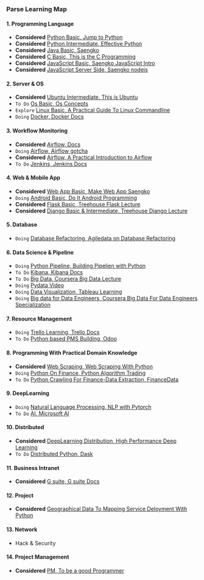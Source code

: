 ### Parse Learning Map

#### 1. Programming Language
  - **Considered** [Python Basic, Jump to Python](https://wikidocs.net/book/1)
  - **Considered** [Python Intermediate, Effective Python](https://legacy.gitbook.com/book/hacktec/effective-python/details)
  - **Considered** [Java Basic, Saengko](https://www.youtube.com/watch?v=qR90tdW0Hbo&list=PLuHgQVnccGMCeAy-2-llhw3nWoQKUvQck)
  - **Considered** [C Basic, This is the C Programming](https://www.youtube.com/watch?v=wWJ3koUPPG4&list=PLVsNizTWUw7EYNg_fyTEFYgd84p2uK-aS)
  - **Considered** [JavaScript Basic, Saengko JavaScript Intro](https://www.youtube.com/watch?v=PZIPsKgWJiw&list=PLuHgQVnccGMA4uSig3hCjl7wTDeyIeZVU)
  - **Considered**  [JavaScript Server Side, Saengko nodejs](https://www.youtube.com/watch?v=AkMjAlHwCy0&list=PLuHgQVnccGMBnrdKRODJmbH7UZ2A48LBK)
  
#### 2. Server & OS
  - **Considered** [Ubuntu Intermediate, This is Ubuntu](https://www.youtube.com/watch?v=GXfrReZ7_Og)
  - `To Do` [Os Basic, Os Concepts](https://medium.com/the-aspiring-programmer-journal/the-10-operating-system-concepts-software-developers-need-to-remember-480d0734d710)
  - `Explore` [Linux Basic, A Practical Guide To Linux Commandline](http://www.asfa.k12.al.us/ourpages/auto/2016/8/10/55689107/A-Practical-Guide-to-Linux-Commands-Editors-and-Shell-Programming-2nd-Edition.pdf)
  - `Doing` [Docker, Docker Docs](https://docs.docker.com/get-started/#docker-concepts)
  
#### 3. Workflow Monitoring
  - **Considered** [Airflow, Docs](https://airflow.apache.org/)
  - `Doing` [Airflow, Airflow gotcha](https://gtoonstra.github.io/etl-with-airflow/gotchas.html)
  - **Considered** [Airflow, A Practical Introduction to Airflow](https://www.youtube.com/watch?v=cHATHSB_450)
  - `To Do` [Jenkins, Jenkins Docs](https://jenkins.io/doc/)
  
#### 4. Web & Mobile App
  - **Considered** [Web App Basic, Make Web App Saengko](https://opentutorials.org/course/1688)
  - `Doing` [Android Basic, Do It Android Programming](https://www.youtube.com/watch?v=9J5Z_pyqP_s&list=PLG7te9eYUi7sj1mAKtunTzO7s_jPxez-e)
  - **Considered** [Flask Basic, Treehouse Flask Lecture](https://www.google.co.kr/search?q=treehouse+flask&rlz=1C5CHFA_enKR787KR788&oq=treehouse+flask&aqs=chrome..69i57j0.4749j0j7&sourceid=chrome&ie=UTF-8)
  - **Considered** [Django Basic & Intermediate, Treehouse Django Lecture](https://teamtreehouse.com/library/django-basics)
  
#### 5. Database 
  - `Doing` [Database Refactoring, Agiledata on Database Refactoring](http://www.agiledata.org/essays/databaseRefactoring.html)
  
#### 6. Data Science & Pipeline 
  - `Doing` [Python Pipeline, Building Pipelien with Python](https://www.youtube.com/watch?v=b2kB_FuAapI)
  - `To Do` [Kibana, Kibana Docs](https://www.elastic.co/learn)
  - `To Do` [Big Data, Coursera Big Data Lecture](https://www.coursera.org/specializations/big-data)
  - `Doing` [Pydata Video](https://www.youtube.com/user/PyDataTV)
  - `Doing` [Data Visualization, Tableau Learning](https://www.tableau.com/learn)
  - `Doing` [Big data for Data Engineers, Coursera Big Data For Data Engineers Specialization](https://www.coursera.org/learn/big-data-essentials/lecture/wFi6g/why-bigdata)
  
#### 7. Resource Management
  - `Doing` [Trello Learning, Trello Docs](https://trello.com/b/lqGdpm0H/learning-trello)
  - `To Do` [Python based PMS Building, Odoo](https://www.odoo.com/)

#### 8. Programming With Practical Domain Knowledge
  - **Considered** [Web Scraping, Web Scraping With Python](http://index-of.es/Varios/Ryan%20Mitchell-Web%20Scraping%20with%20Python_%20Collecting%20Data%20from%20the%20Modern%20Web-O'Reilly%20Media%20(2015).pdf)
  - `Doing` [Python On Finance, Python Algorithm Trading](https://wikidocs.net/book/110)
  - `To Do` [Python Crawling For Finance-Data Extraction, FinanceData](https://www.facebook.com/financedata/)
  
#### 9. DeepLearning
  - `Doing` [Natural Language Processing, NLP with Pytorch](https://kh-kim.gitbook.io/natural-language-processing-with-pytorch/natural-language-processing-with-deeplearning/deeplearning)
  - `To Do` [AI, Microsoft AI](https://academy.microsoft.com/en-us/tracks/artificial-intelligence/)
  
#### 10. Distributed 
  - **Considered** [DeepLearning Distribution, High Performance Deep Learning](http://www.hoti.org/tutorials/HOTI25_Tutorial_1b.pdf)
  - `To Do` [Distributed Python, Dask](https://dask.pydata.org/en/latest/install.html)
  
#### 11. Business Intranet
  - **Considered** [G suite, G suite Docs](https://gsuite.google.com/)

#### 12. Project
  - **Considered** [Geographical Data To Mapping Service Deloyment With Python](http://kadensungbincho.com/)

#### 13. Network 
  - Hack & Security
  
#### 14. Project Management
  - **Considered** [PM, To be a good Programmer](https://www.youtube.com/watch?v=fHyTA-UIcqs)
